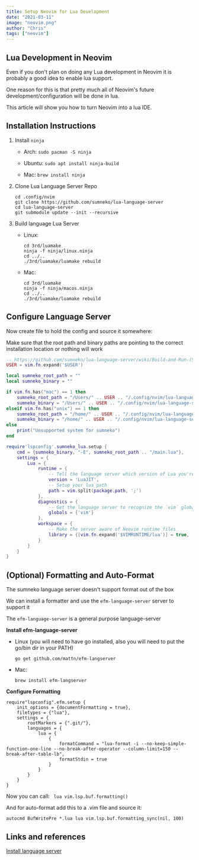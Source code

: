```yaml
---
title: Setup Neovim for Lua Development
date: "2021-03-11"
image: "neovim.png"
author: "Chris"
tags: ["neovim"]
---
```


## Lua Development in Neovim

Even if you don't plan on doing any Lua development in Neovim it is probably a good idea to enable lua support.

One reason for this is that pretty much all of Neovim's future development/configuration will be done in lua.

This article will show you how to turn Neovim into a lua IDE.

## Installation Instructions

1. Install `ninja`

    - Arch: `sudo pacman -S ninja`

    - Ubuntu: `sudo apt install ninja-build`

    - Mac: `brew install ninja`

2. Clone Lua Language Server Repo

    ```
    cd .config/nvim
    git clone https://github.com/sumneko/lua-language-server
    cd lua-language-server
    git submodule update --init --recursive
    ```
3. Build language Lua Server

    - Linux:

        ```
        cd 3rd/luamake
        ninja -f ninja/linux.ninja
        cd ../..
        ./3rd/luamake/luamake rebuild
        ```

    - Mac:

        ```
        cd 3rd/luamake
        ninja -f ninja/macos.ninja
        cd ../..
        ./3rd/luamake/luamake rebuild
        ```

## Configure Language Server

Now create file to hold the config and source it somewhere:

Make sure that the root path and binary paths are pointing to the correct installation location or nothing will work

```lua heading=lua-ls.lua
-- https://github.com/sumneko/lua-language-server/wiki/Build-and-Run-(Standalone)
USER = vim.fn.expand('$USER')

local sumneko_root_path = ""
local sumneko_binary = ""

if vim.fn.has("mac") == 1 then
    sumneko_root_path = "/Users/" .. USER .. "/.config/nvim/lua-language-server"
    sumneko_binary = "/Users/" .. USER .. "/.config/nvim/lua-language-server/bin/macOS/lua-language-server"
elseif vim.fn.has("unix") == 1 then
    sumneko_root_path = "/home/" .. USER .. "/.config/nvim/lua-language-server"
    sumneko_binary = "/home/" .. USER .. "/.config/nvim/lua-language-server/bin/Linux/lua-language-server"
else
    print("Unsupported system for sumneko")
end

require'lspconfig'.sumneko_lua.setup {
    cmd = {sumneko_binary, "-E", sumneko_root_path .. "/main.lua"},
    settings = {
        Lua = {
            runtime = {
                -- Tell the language server which version of Lua you're using (most likely LuaJIT in the case of Neovim)
                version = 'LuaJIT',
                -- Setup your lua path
                path = vim.split(package.path, ';')
            },
            diagnostics = {
                -- Get the language server to recognize the `vim` global
                globals = {'vim'}
            },
            workspace = {
                -- Make the server aware of Neovim runtime files
                library = {[vim.fn.expand('$VIMRUNTIME/lua')] = true, [vim.fn.expand('$VIMRUNTIME/lua/vim/lsp')] = true}
            }
        }
    }
}
```

## (Optional) Formatting and Auto-Format

The sumneko language server doesn't support format out of the box

We can install a formatter and use the `efm-language-server` server to support it

The `efm-language-server` is a general purpose language-server

**Install efm-language-server**

- Linux (you will need to have go installed, also you will need to put the go/bin dir in your PATH)

    ```
    go get github.com/mattn/efm-langserver
    ```

- Mac:

    ```
    brew install efm-langserver
    ```

**Configure Formatting**

```
require"lspconfig".efm.setup {
    init_options = {documentFormatting = true},
    filetypes = {"lua"},
    settings = {
        rootMarkers = {".git/"},
        languages = {
            lua = {
                {
                    formatCommand = "lua-format -i --no-keep-simple-function-one-line --no-break-after-operator --column-limit=150 --break-after-table-lb",
                    formatStdin = true
                }
            }
        }
    }
}
```

Now you can call: ` lua vim.lsp.buf.formatting()`

And for auto-format add this to a .vim file and source it:

```
autocmd BufWritePre *.lua lua vim.lsp.buf.formatting_sync(nil, 100)
```

## Links and references

[Install language server](https://github.com/sumneko/lua-language-server/wiki/Build-and-Run-(Standalone))
